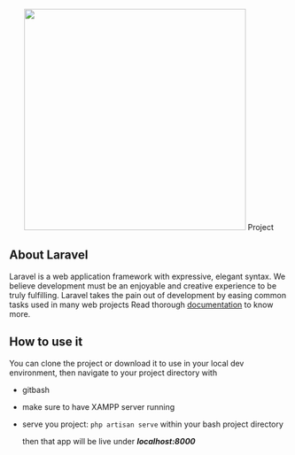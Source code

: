 <p align="center"><img src="https://res.cloudinary.com/dtfbvvkyp/image/upload/v1566331377/laravel-logolockup-cmyk-red.svg" width="400"> Project</p>

## About Laravel

Laravel is a web application framework with expressive, elegant syntax. We believe development must be an enjoyable and creative experience to be truly fulfilling. Laravel takes the pain out of development by easing common tasks used in many web projects
Read thorough [documentation](https://laravel.com/docs) to know more.


## How to use it

You can clone the project or download it to use in your local dev environment,
then navigate to your project directory with 
- gitbash
- make sure to have XAMPP server running
- serve you project: 
    `php artisan serve`
    within your bash project directory

  then that app will be live under ***localhost:8000***

